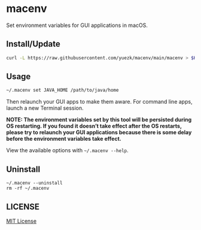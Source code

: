 # macenv
Set environment variables for GUI applications in macOS.

## Install/Update

```bash
curl -L https://raw.githubusercontent.com/yuezk/macenv/main/macenv > $HOME/.macenv && chmod +x $HOME/.macenv
```

## Usage

```bash
~/.macenv set JAVA_HOME /path/to/java/home
```

Then relaunch your GUI apps to make them aware. For command line apps, launch a new Terminal session.

**NOTE: The environment variables set by this tool will be persisted during OS restarting. If you found it doesn’t take effect after the OS restarts, please try to relaunch your GUI applications because there is some delay before the environment variables take effect.**

View the available options with `~/.macenv --help`.

## Uninstall

```
~/.macenv --uninstall
rm -rf ~/.macenv
```

## LICENSE

[MIT License](./LICENSE)
